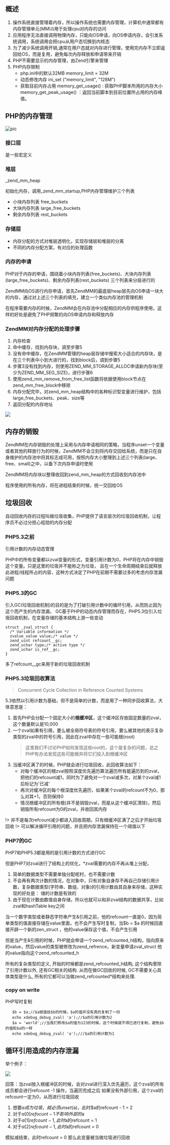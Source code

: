 ## 概述
1. 操作系统直接管理着内存，所以操作系统也需要内存管理，计算机中通常都有内存管理单元(MMU)用于处理cpu对内存的访问
2. 应用程序无法直接调用物理内存，只能向OS申请，向OS申请内存，会引发系统调用，系统调用会把cpu从用户态切换到内核态
3. 为了减少系统调用开销,通常在用户态就对内存进行管理，使用完内存不立即返回给OS，而是复用，避免每次内存释放和申请带来开销
4. PHP不需要显示的内存管理，由Zend引擎来管理
5. PHP内存限制
    - php.ini中的默认32MB
            memory_limit = 32M
    - 动态修改内存
            ini_set ("memory_limit", "128M")
    - 获取目前内存占用
            memory_get_usage() : 获取PHP脚本所用的内存大小
            memory_get_peak_usage() ：返回当前脚本到目前位置所占用的内存峰值。
    
## PHP的内存管理
![pic](../images/263175-116fa0f4acf9111a.png)
### 接口层
是一些宏定义

### 堆层 

_zend_mm_heap

初始化内存，调用_zend_mm_startup,PHP内存管理维护三个列表
- 小块内存列表 free_buckets
- 大块内存列表 large_free_buckets
- 剩余内存列表 rest_buckets

### 存储层

- 内存分配的方式对堆层透明化，实现存储层和堆层的分离
- 不同的内存分配方案，有对应的处理函数

### 内存的申请

PHP对于内存的申请，围绕着小块内存列表(free_buckets)、大块内存列表(large_free_buckets)、剩余内存列表(rest_buckets) 三个列表来分层进行的

ZendMM向OS进行内存申请，首先ZendMM的最底层heap层先向OS申请一块大的内存，通过对上述三个列表的填充，建立一个类似内存池的管理机制

在程序需要内存的时候，ZendMM会在内存池中分配相应的内存供程序使用，这样的好处是避免了PHP频繁的向OS申请内存和释放内存


### ZendMM对内存分配的处理步骤

1. 内存检查
2. 命中缓存，找到内存块，调至步骤5
3. 没有命中缓存，在ZendMM管理的heap层存储中搜索大小适合的内存块，是在三个列表中小到大进行的，找到block后，调到步骤5
4. 步骤3没有找到内存，则使用ZEND_MM_STORAGE_ALLOC申请新内存块(至少为ZEND_MM_SEG_SIZE)，进行步骤6
5. 使用zend_mm_remove_from_free_list函数将依据使用block节点在zend_mm_free_block中移除
6. 内存分配完毕，对zend_mm_heap结构中的各种标识型变量进行维护，包括large_free_buckets、peak、size等
7. 返回分配的内存地址

![](../images/263175-6e8b09aa1b85d27b.png)

## 内存的销毁

ZendMM在内存销毁的处理上采用与内存申请相同的策略，当程序unset一个变量或者其他的释放行为的时候，ZendMM不会立刻将内存交回给系统，而是只在自身维护的内存池中将其标志成可用，按照内存大小整理到上述三个列表(large、free、small)之中，以备下次内存申请时使用

ZendMM将内存块以整理收回到zend_mm_heap的方式回收到内存池中

程序使用的所有内存，将在进程结束的时候，统一交回给OS

## 垃圾回收

自动回收内存的过程叫做垃圾收集，PHP提供了语言层次的垃圾回收机制，让程序员不必过分担心程勋的内存分配

### PHP5.3之前

引用计数的内存动态管理

PHP中的所有变量都以zval变量的形式，变量引用计数为0，PHP将在内存中销毁这个变量。只是这里的垃圾并不能称之为垃圾，
且在一个生命周期结束后就释放此进程/线程所占的内容，这种方式决定了PHP在前期不需要过多的考虑内存泄漏问题

### PHP5.3的GC

引入GC(垃圾回收机制)的目的是为了打破引用计数中的循环引用，从而防止因为这个而产生的内存泄漏，
GC基于PHP的动态内存管理而存在，PHP5.3位引入垃圾回收机制，在变量存储的基本结构上游一些变动

```
struct _zval_struct {
  /* Variable information */ 
  zvalue_value value;/* value */ 
  zend_uint refcount__gc; 
  zend_uchar type;/* active type */ 
  zend_uchar is_ref__gc;
}
```

多了refcount__gc来用于新的垃圾回收机制

### PHP5.3垃圾回收算法
> Concurrent Cycle Collection in Reference Counted Systems

5.3依然以引用计数为基础，但不是简单的计数，而是用了一种同步回收算法，大体意思是：

1. 首先PHP会分配一个固定大小的**根缓冲区**，这个缓冲区存放固定数量的zval，这个数量默认是10,000
2. 一个zval如果有引用，要么被全局符号表的符号引用，要么被其他的表示复杂类型的zval中的符号引用，因此在zval中存在一些可能根(root)
    > 这里我们不讨论PHP如何发现这些root的，这个是复杂的问题，总之PHP有办法发现这些可能根并将它们投入到根缓冲区
3. 当缓冲区满了的时候，PHP就会进行垃圾回收，此回收算法如下：
    - 对每个缓冲区的根zval按照深度优先遍历算法遍历所有能遍历到的zval，把他们的refcount减1，同时为了避免对一个zval减多次，对某个zval减1后标记为'已减'
    - 再次对缓冲区的每个根深度优先遍历，如果某个zval的refcount不为0，那么对其+1，否则保持0
    - 情况根缓冲区的所有根(并不是销毁zval，而是从这个缓冲区清除)，然后销毁所有refcount为0的zval，并收回其内存

!> 并不是每次refcount减少都进入回收周期，只有根缓冲区满了之后才开始垃圾回收
!> 可以解决循环引用的问题，并且把内存泄漏保持在一个阈值以下

### PHP7的GC

PHP7和PHP5.3都是用的是引用计数的方式进行GC

但是PHP7对zval进行了结构上的优化，*zval需要的内存不再从堆上分配，
1. 简单的数据类型不需要单独分配呢村，也不需要计数
2. 不会再有两次计数的情况，在对象中，只有对象自身存不再自己存储引用计数，复杂数据类型(字符串、数组、对象)的引用计数由其自身来存储，这种实现的好处是：
储的计数是有效的
3. 由于现在计数由数值自身存储，所以也就可以和非zval结构的数据共享，比如zval和hashTable key之间

当一个数字类型或者静态字符串产生&引用之前，他的refcount一直是0，因为简单类型的值直接存储在value里面，也不会产生写时复制，当$b = $a 的时候回直接开辟一个新的zen_struct ，他的value保存这个值，不会产生引用

但是当产生&引用的时候，PHP就会申请一个zend_refcounted_h结构，指向原来的value，然后value的类型被修改为zend_refrence，新变量申请zval_struct 他的value指向这个zend_refcounted_h

所有的复杂类型的定义, 开始的时候都是zend_refcounted_h结构, 
这个结构里除了引用计数以外, 还有GC相关的结构. 从而在做GC回收的时候, GC不需要关心具体类型是什么, 所有的它都可以当做zend_refcounted*结构来处理.

### copy on write

PHP写时复制
```$a = 'hello';
   $b = $a;//$a赋值给$b的时候，$a的值并没有真的复制了一份
   echo xdebug_debug_zval( 'a');//$a的引用计数为2
   $a = 'world';//当我们修改$a的值为123的时候，这个时候就不得已进行复制，避免$b的值和$a的一样
   echo xdebug_debug_zval( 'a');///$a的引用计数为1
```

## 循环引用造成的内存泄漏

举个例子：

![](../images/1562910589293155.png)
                                                                                  
回答：当zval放入根缓冲区的时候，会对zval进行深入优先遍历，这个zval的所有成员都会进行refcount -1 操作，当遍历完成之后
如果没有外部引用，这个zval的refcount一定为0，从而进行垃圾回收

1. 想要$a成为垃圾，就必须unset($a)，此时$a的refcount - 1 = 2
2. 对于$a[0] refocunt - 1 不影响外部的$a
3. 对于$a[1] refcount - 1 ,此时$a的refcount = 1
4. 对于$a[2] refcount - 1 ,此时$a的refcount = 0

模拟减结束，此时refcount = 0 那么此变量被当做垃圾进行回收

